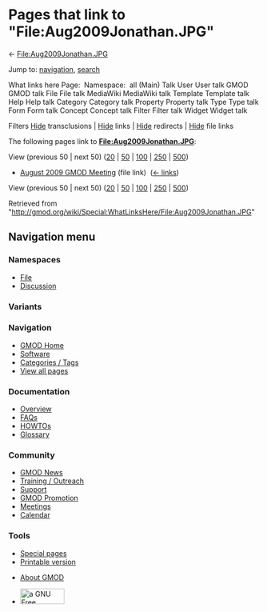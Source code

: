 <div id="mw-page-base" class="noprint">

</div>

<div id="mw-head-base" class="noprint">

</div>

<div id="content" class="mw-body" role="main">

<span id="top"></span>

<div id="mw-js-message" style="display:none;">

</div>



# <span dir="auto">Pages that link to "File:Aug2009Jonathan.JPG"</span>

<div id="bodyContent">

<div id="contentSub">

←
[File:Aug2009Jonathan.JPG](/wiki/File:Aug2009Jonathan.JPG "File:Aug2009Jonathan.JPG")

</div>

<div id="jump-to-nav" class="mw-jump">

Jump to: [navigation](#mw-navigation), [search](#p-search)

</div>

<div id="mw-content-text">

What links here Page:  Namespace:  all (Main) Talk User User talk GMOD
GMOD talk File File talk MediaWiki MediaWiki talk Template Template talk
Help Help talk Category Category talk Property Property talk Type Type
talk Form Form talk Concept Concept talk Filter Filter talk Widget
Widget talk

Filters
[Hide](/mediawiki/index.php?title=Special:WhatLinksHere/File:Aug2009Jonathan.JPG&hidetrans=1 "Special:WhatLinksHere/File:Aug2009Jonathan.JPG")
transclusions \|
[Hide](/mediawiki/index.php?title=Special:WhatLinksHere/File:Aug2009Jonathan.JPG&hidelinks=1 "Special:WhatLinksHere/File:Aug2009Jonathan.JPG")
links \|
[Hide](/mediawiki/index.php?title=Special:WhatLinksHere/File:Aug2009Jonathan.JPG&hideredirs=1 "Special:WhatLinksHere/File:Aug2009Jonathan.JPG")
redirects \|
[Hide](/mediawiki/index.php?title=Special:WhatLinksHere/File:Aug2009Jonathan.JPG&hideimages=1 "Special:WhatLinksHere/File:Aug2009Jonathan.JPG")
file links

The following pages link to
**[File:Aug2009Jonathan.JPG](/wiki/File:Aug2009Jonathan.JPG "File:Aug2009Jonathan.JPG")**:

View (previous 50 \| next 50)
([20](/mediawiki/index.php?title=Special:WhatLinksHere/File:Aug2009Jonathan.JPG&limit=20 "Special:WhatLinksHere/File:Aug2009Jonathan.JPG")
\|
[50](/mediawiki/index.php?title=Special:WhatLinksHere/File:Aug2009Jonathan.JPG&limit=50 "Special:WhatLinksHere/File:Aug2009Jonathan.JPG")
\|
[100](/mediawiki/index.php?title=Special:WhatLinksHere/File:Aug2009Jonathan.JPG&limit=100 "Special:WhatLinksHere/File:Aug2009Jonathan.JPG")
\|
[250](/mediawiki/index.php?title=Special:WhatLinksHere/File:Aug2009Jonathan.JPG&limit=250 "Special:WhatLinksHere/File:Aug2009Jonathan.JPG")
\|
[500](/mediawiki/index.php?title=Special:WhatLinksHere/File:Aug2009Jonathan.JPG&limit=500 "Special:WhatLinksHere/File:Aug2009Jonathan.JPG"))

- [August 2009 GMOD
  Meeting](/wiki/August_2009_GMOD_Meeting "August 2009 GMOD Meeting")
  (file link) ‎ <span class="mw-whatlinkshere-tools">([←
  links](/mediawiki/index.php?title=Special:WhatLinksHere&target=August+2009+GMOD+Meeting "Special:WhatLinksHere"))</span>

View (previous 50 \| next 50)
([20](/mediawiki/index.php?title=Special:WhatLinksHere/File:Aug2009Jonathan.JPG&limit=20 "Special:WhatLinksHere/File:Aug2009Jonathan.JPG")
\|
[50](/mediawiki/index.php?title=Special:WhatLinksHere/File:Aug2009Jonathan.JPG&limit=50 "Special:WhatLinksHere/File:Aug2009Jonathan.JPG")
\|
[100](/mediawiki/index.php?title=Special:WhatLinksHere/File:Aug2009Jonathan.JPG&limit=100 "Special:WhatLinksHere/File:Aug2009Jonathan.JPG")
\|
[250](/mediawiki/index.php?title=Special:WhatLinksHere/File:Aug2009Jonathan.JPG&limit=250 "Special:WhatLinksHere/File:Aug2009Jonathan.JPG")
\|
[500](/mediawiki/index.php?title=Special:WhatLinksHere/File:Aug2009Jonathan.JPG&limit=500 "Special:WhatLinksHere/File:Aug2009Jonathan.JPG"))

</div>

<div class="printfooter">

Retrieved from
"<http://gmod.org/wiki/Special:WhatLinksHere/File:Aug2009Jonathan.JPG>"

</div>

<div id="catlinks" class="catlinks catlinks-allhidden">

</div>

<div class="visualClear">

</div>

</div>

</div>

<div id="mw-navigation">

## Navigation menu

<div id="mw-head">



<div id="left-navigation">

<div id="p-namespaces" class="vectorTabs" role="navigation"
aria-labelledby="p-namespaces-label">

### Namespaces

- <span id="ca-nstab-image"><a href="/wiki/File:Aug2009Jonathan.JPG" accesskey="c"
  title="View the file page [c]">File</a></span>
- <span id="ca-talk"><a
  href="/mediawiki/index.php?title=File_talk:Aug2009Jonathan.JPG&amp;action=edit&amp;redlink=1"
  accesskey="t"
  title="Discussion about the content page [t]">Discussion</a></span>

</div>

<div id="p-variants" class="vectorMenu emptyPortlet" role="navigation"
aria-labelledby="p-variants-label">

### 

### Variants[](#)

<div class="menu">

</div>

</div>

</div>

<div id="right-navigation">





</div>



</div>

</div>

</div>

<div id="mw-panel">

<div id="p-logo" role="banner">

<a href="/wiki/Main_Page"
style="background-image: url(http://gmod.org/images/GMOD-cogs.png);"
title="Visit the main page"></a>

</div>

<div id="p-Navigation" class="portal" role="navigation"
aria-labelledby="p-Navigation-label">

### Navigation

<div class="body">

- <span id="n-GMOD-Home">[GMOD Home](/wiki/Main_Page)</span>
- <span id="n-Software">[Software](/wiki/GMOD_Components)</span>
- <span id="n-Categories-.2F-Tags">[Categories /
  Tags](/wiki/Categories)</span>
- <span id="n-View-all-pages">[View all
  pages](/wiki/Special:AllPages)</span>

</div>

</div>

<div id="p-Documentation" class="portal" role="navigation"
aria-labelledby="p-Documentation-label">

### Documentation

<div class="body">

- <span id="n-Overview">[Overview](/wiki/Overview)</span>
- <span id="n-FAQs">[FAQs](/wiki/Category:FAQ)</span>
- <span id="n-HOWTOs">[HOWTOs](/wiki/Category:HOWTO)</span>
- <span id="n-Glossary">[Glossary](/wiki/Glossary)</span>

</div>

</div>

<div id="p-Community" class="portal" role="navigation"
aria-labelledby="p-Community-label">

### Community

<div class="body">

- <span id="n-GMOD-News">[GMOD News](/wiki/GMOD_News)</span>
- <span id="n-Training-.2F-Outreach">[Training /
  Outreach](/wiki/Training_and_Outreach)</span>
- <span id="n-Support">[Support](/wiki/Support)</span>
- <span id="n-GMOD-Promotion">[GMOD
  Promotion](/wiki/GMOD_Promotion)</span>
- <span id="n-Meetings">[Meetings](/wiki/Meetings)</span>
- <span id="n-Calendar">[Calendar](/wiki/Calendar)</span>

</div>

</div>

<div id="p-tb" class="portal" role="navigation"
aria-labelledby="p-tb-label">

### Tools

<div class="body">

- <span id="t-specialpages"><a href="/wiki/Special:SpecialPages" accesskey="q"
  title="A list of all special pages [q]">Special pages</a></span>
- <span id="t-print"><a
  href="/mediawiki/index.php?title=Special:WhatLinksHere/File:Aug2009Jonathan.JPG&amp;printable=yes"
  rel="alternate" accesskey="p"
  title="Printable version of this page [p]">Printable version</a></span>

</div>

</div>

</div>

</div>

<div id="footer" role="contentinfo">

- <span id="footer-places-about">[About
  GMOD](/wiki/GMOD:About "GMOD:About")</span>

<!-- -->

- <span id="footer-copyrightico">[<img src="http://www.gnu.org/graphics/gfdl-logo-small.png" width="88"
  height="31" alt="a GNU Free Documentation License" />](http://www.gnu.org/licenses/fdl-1.3.html)</span>


<div style="clear:both">

</div>

</div>
